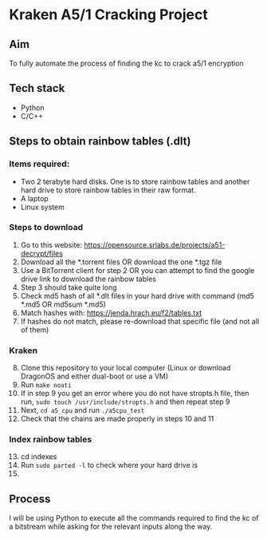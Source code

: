 # Kraken A5/1 Cracking Project

## Aim 
To fully automate the process of finding the kc to crack a5/1 encryption

## Tech stack
- Python
- C/C++

## Steps to obtain rainbow tables (.dlt)
### Items required:
- Two 2 terabyte hard disks. One is to store rainbow tables and another hard drive to store rainbow tables in their raw format.
- A laptop
- Linux system
### Steps to download
1. Go to this website: https://opensource.srlabs.de/projects/a51-decrypt/files
2. Download all the *.torrent files OR download the one *.tgz file
3. Use a BitTorrent client for step 2 OR you can attempt to find the google drive link to download the rainbow tables
4. Step 3 should take quite long
5. Check md5 hash of all *.dlt files in your hard drive with command (md5 *.md5 OR md5sum *.md5)
6. Match hashes with: https://jenda.hrach.eu/f2/tables.txt
7. If hashes do not match, please re-download that specific file (and not all of them)
### Kraken
8. Clone this repository to your local computer (Linux or download DragonOS and either dual-boot or use a VM)
9. Run `make noati`
10. If in step 9 you get an error where you do not have stropts.h file, then run, `sudo touch /usr/include/stropts.h` and then repeat step 9
11. Next, `cd a5_cpu` and run `./a5cpu_test`
12. Check that the chains are made properly in steps 10 and 11
### Index rainbow tables
13. cd indexes
14. Run `sudo parted -l` to check where your hard drive is
15. 

## Process
I will be using Python to execute all the commands required to find the kc of a bitstream while asking for the relevant inputs along the way.


